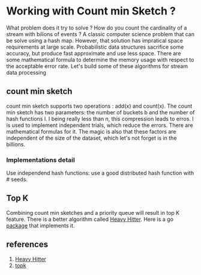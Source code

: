 # Working with Count min Sketch ?

What problem does it try to solve ?
How do you count the cardinality of a stream with bilions of events ? 
A classic computer science problem that can be solve using a hash map.
However, that solution has impratical space requirements at large scale.
Probabilistic data structures sacrifice some accuracy, but produce fast approximate and use less space.
There are some mathematical formula to determine the memory usage  with respect to the acceptable error rate.
Let's build some of these algorithms for stream data processing 

##  count min sketch
count min sketch supports two operations : add(x) and count(x).
The count min sketch has two parameters: the number of buckets b and the number of hash functions l.
l being really less than n, this compression leads to erros. l is used to implement independent trials, which reduce the errors. There are mathematical formulas for it. The magic is also that these factors are independent of the size of the dataset, which let's not forget is in the billions.

### Implementations detail
Use independend hash functions: use a good distributed hash function with # seeds.
## Top K
Combining count min sketches and a priority queue will result in top K feature.
There is a better algorithm called [Heavy Hitter](https://www.usenix.org/system/files/conference/atc18/atc18-gong.pdf). Here is a go [package](https://github.com/segmentio/topk/tree/main) that implements it.


## references
1. [Heavy Hitter](https://www.usenix.org/system/files/conference/atc18/atc18-gong.pdf)
2. [topk](https://github.com/segmentio/topk/blob/main/topk.go)